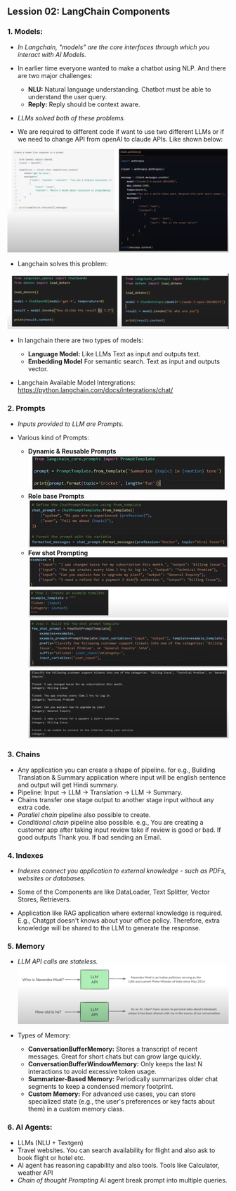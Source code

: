 ## Lession 02: LangChain Components

### 1. Models:

- *In Langchain, "models" are the core interfaces through which you interact with AI Models.*

- In earlier time everyone wanted to make a chatbot using NLP. And there are two major challenges:
    - **NLU:** Natural language understanding. Chatbot must be able to understand the user query. 
    - **Reply:**  Reply should be context aware. 

-  *LLMs solved both of these problems.*

- We are required to different code if want to use two different LLMs or if we need to change API from openAI to claude APIs. Like shown below:

![alt text](images/lession_02_llm_code.png)

- Langchain solves this problem: 

![alt text](images/langchain_code.png)

- In langchain there are two types of models:
    - **Language Model:** Like LLMs Text as input and outputs text.
    - **Embedding Model** For semantic search. Text as input and outputs vector.

- Langchain Available Model Intergrations: https://python.langchain.com/docs/integrations/chat/


### 2. Prompts 

- *Inputs provided to LLM are Prompts.*

- Various kind of Prompts:
    - **Dynamic & Reusable Prompts**
    ![alt text](images/prompt1.png)
    - **Role base Prompts**
    ![alt text](images/prompt2.png)
    - **Few shot Prompting**
    ![alt text](images/prompt3_1.png)
    ![alt text](images/prompt3_2.png)
    ![alt text](images/prompt3_3.png)

### 3. Chains
- Any application you can create a shape of pipeline. for e.g., Building Translation & Summary application where input will be english sentence and output will get Hindi summary. 
- Pipeline: Input -> LLM -> Translation -> LLM -> Summary.
- Chains transfer one stage output to another stage input without any extra code. 
- *Parallel chain* pipeline also possible to create. 
- *Conditional chain* pipeline also possible. e.g., You are creating a customer app after taking input review take if review is good or bad. If good outputs Thank you. If bad sending an Email. 

### 4. Indexes
- *Indexes connect you application to external knowledge - such as PDFs, websites or databases.*

- Some of the Components are like DataLoader, Text Splitter, Vector Stores, Retrievers.
- Application like RAG application where external knowledge is required. E.g., Chatgpt doesn't knows about your office policy. Therefore, extra knowledge will be shared to the LLM to generate the response.

### 5. Memory

- *LLM API calls are stateless.*
![alt text](images/memory_1.png)

- Types of Memory: 
    - **ConversationBufferMemory:** Stores a transcript of recent messages. Great for short chats but can grow large quickly.
    - **ConversationBufferWindowMemory:** Only keeps the last N interactions to avoid excessive token usage.
    - **Summarizer-Based Memory:** Periodically summarizes older chat segments to keep a condensed memory footprint. 
    - **Custom Memory:** For advanced use cases, you can store specialized state (e.g., the user's preferences or key facts about them) in a custom memory class.

### 6. AI Agents: 
- LLMs (NLU + Textgen) 
- Travel websites. You can search availability for flight and also ask to book flight or hotel etc.
- AI agent has reasoning capability and also tools. Tools like Calculator, weather API
- *Chain of thought Prompting* AI agent break prompt into multiple queries. 